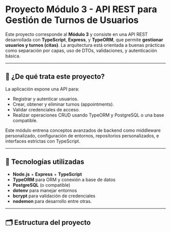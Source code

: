 # Proyecto Módulo 3 - API REST para Gestión de Turnos de Usuarios

Este proyecto corresponde al **Módulo 3** y consiste en una API REST desarrollada con **TypeScript**, **Express**, y **TypeORM**, que permite **gestionar usuarios y turnos (citas)**. La arquitectura está orientada a buenas prácticas como separación por capas, uso de DTOs, validaciones, y autenticación básica.

---

## 🎯 ¿De qué trata este proyecto?

La aplicación expone una API para:

- Registrar y autenticar usuarios.
- Crear, obtener y eliminar turnos (appointments).
- Validar credenciales de acceso.
- Realizar operaciones CRUD usando TypeORM y PostgreSQL o una base compatible.

Este módulo entrena conceptos avanzados de backend como middleware personalizado, configuración de entornos, repositorios personalizados, e interfaces estrictas con TypeScript.

---

## 🧠 Tecnologías utilizadas

- **Node.js** + **Express** + **TypeScript**
- **TypeORM** para ORM y conexión a base de datos
- **PostgreSQL** (o compatible)
- **dotenv** para manejar entornos
- **bcrypt** para validación de credenciales
- **nodemon** para desarrollo
  entre otras.
---

## 🗂️ Estructura del proyecto

